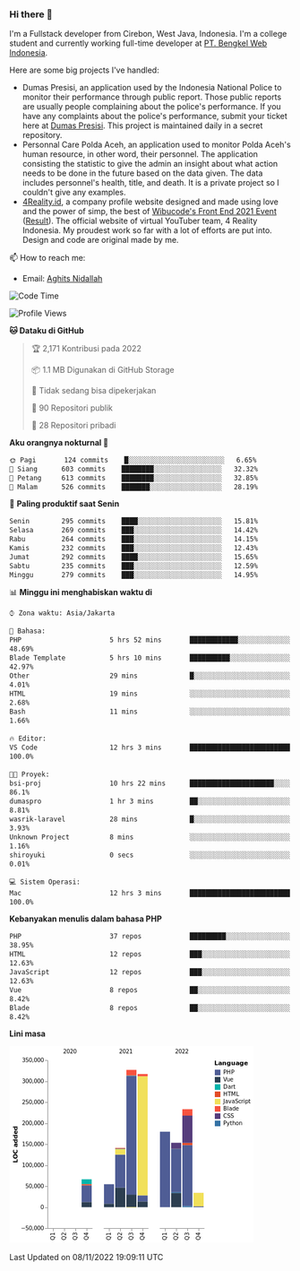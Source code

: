 ### Hi there 👋
I'm a Fullstack developer from Cirebon, West Java, Indonesia. I'm a college student and currently working full-time developer at [PT. Bengkel Web Indonesia](https://github.com/PT-Bengkel-Web-Indonesia).

Here are some big projects I've handled:
- Dumas Presisi, an application used by the Indonesia National Police to monitor their performance through public report. Those public reports are usually people complaining about the police's performance. If you have any complaints about the police's performance, submit your ticket here at [Dumas Presisi](https://dumaspresisi.polri.go.id/dumaspro). This project is maintained daily in a secret repository.
- Personnal Care Polda Aceh, an application used to monitor Polda Aceh's human resource, in other word, their personnel. The application consisting the statistic to give the admin an insight about what action needs to be done in the future based on the data given. The data includes personnel's health, title, and death. It is a private project so I couldn't give any examples.
- [4Reality.id](https://4reality.id), a company profile website designed and made using love and the power of simp, the best of [Wibucode's Front End 2021 Event](https://github.com/wibucode02/submision-event-frontend-2021) ([Result](https://github.com/wibucode02/top-5-pemenang-event-front-end-wibucode-2021)). The official website of virtual YouTuber team, 4 Reality Indonesia. My proudest work so far with a lot of efforts are put into. Design and code are original made by me.

📫 How to reach me:
- Email: [Aghits Nidallah](mailto:yourlovelydev@gmail.com)

<!--START_SECTION:waka-->
![Code Time](http://img.shields.io/badge/Code%20Time-1%2C842%20hrs%2023%20mins-blue)

![Profile Views](http://img.shields.io/badge/Profil%20dilihat-6-blue)

**🐱 Dataku di GitHub** 

> 🏆 2,171 Kontribusi pada 2022
 > 
> 📦 1.1 MB Digunakan di GitHub Storage 
 > 
> 🚫 Tidak sedang bisa dipekerjakan
 > 
> 📜 90 Repositori publik 
 > 
> 🔑 28 Repositori pribadi  
 > 
**Aku orangnya nokturnal 🦉** 

```text
🌞 Pagi       124 commits    █░░░░░░░░░░░░░░░░░░░░░░░░   6.65% 
🌆 Siang      603 commits    ████████░░░░░░░░░░░░░░░░░   32.32% 
🌃 Petang     613 commits    ████████░░░░░░░░░░░░░░░░░   32.85% 
🌙 Malam      526 commits    ███████░░░░░░░░░░░░░░░░░░   28.19%

```
📅 **Paling produktif saat Senin** 

```text
Senin        295 commits    ████░░░░░░░░░░░░░░░░░░░░░   15.81% 
Selasa       269 commits    ███░░░░░░░░░░░░░░░░░░░░░░   14.42% 
Rabu         264 commits    ███░░░░░░░░░░░░░░░░░░░░░░   14.15% 
Kamis        232 commits    ███░░░░░░░░░░░░░░░░░░░░░░   12.43% 
Jumat        292 commits    ████░░░░░░░░░░░░░░░░░░░░░   15.65% 
Sabtu        235 commits    ███░░░░░░░░░░░░░░░░░░░░░░   12.59% 
Minggu       279 commits    ███░░░░░░░░░░░░░░░░░░░░░░   14.95%

```


📊 **Minggu ini menghabiskan waktu di** 

```text
⌚︎ Zona waktu: Asia/Jakarta

💬 Bahasa: 
PHP                      5 hrs 52 mins       ████████████░░░░░░░░░░░░░   48.69% 
Blade Template           5 hrs 10 mins       ██████████░░░░░░░░░░░░░░░   42.97% 
Other                    29 mins             █░░░░░░░░░░░░░░░░░░░░░░░░   4.01% 
HTML                     19 mins             ░░░░░░░░░░░░░░░░░░░░░░░░░   2.68% 
Bash                     11 mins             ░░░░░░░░░░░░░░░░░░░░░░░░░   1.66%

🔥 Editor: 
VS Code                  12 hrs 3 mins       █████████████████████████   100.0%

🐱‍💻 Proyek: 
bsi-proj                 10 hrs 22 mins      █████████████████████░░░░   86.1% 
dumaspro                 1 hr 3 mins         ██░░░░░░░░░░░░░░░░░░░░░░░   8.81% 
wasrik-laravel           28 mins             █░░░░░░░░░░░░░░░░░░░░░░░░   3.93% 
Unknown Project          8 mins              ░░░░░░░░░░░░░░░░░░░░░░░░░   1.16% 
shiroyuki                0 secs              ░░░░░░░░░░░░░░░░░░░░░░░░░   0.01%

💻 Sistem Operasi: 
Mac                      12 hrs 3 mins       █████████████████████████   100.0%

```

**Kebanyakan menulis dalam bahasa PHP** 

```text
PHP                      37 repos            █████████░░░░░░░░░░░░░░░░   38.95% 
HTML                     12 repos            ███░░░░░░░░░░░░░░░░░░░░░░   12.63% 
JavaScript               12 repos            ███░░░░░░░░░░░░░░░░░░░░░░   12.63% 
Vue                      8 repos             ██░░░░░░░░░░░░░░░░░░░░░░░   8.42% 
Blade                    8 repos             ██░░░░░░░░░░░░░░░░░░░░░░░   8.42%

```


**Lini masa**

![Chart not found](https://raw.githubusercontent.com/NikarashiHatsu/NikarashiHatsu/master/charts/bar_graph.png) 


 Last Updated on 08/11/2022 19:09:11 UTC
<!--END_SECTION:waka-->
